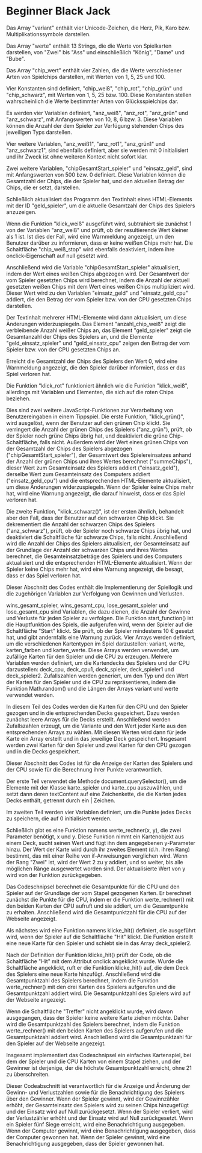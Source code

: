 # Beginner Black Jack

Das Array "variant" enthält vier Unicode-Zeichen, die Herz, Pik, Karo bzw. Multiplikationssymbole darstellen.

Das Array "werte" enthält 13 Strings, die die Werte von Spielkarten darstellen, von "Zwei" bis "Ass" und einschließlich "König", "Dame" und "Bube".

Das Array "chip_wert" enthält vier Zahlen, die die Werte verschiedener Arten von Spielchips darstellen, mit Werten von 1, 5, 25 und 100.

Vier Konstanten sind definiert, "chip_weiß", "chip_rot", "chip_grün" und "chip_schwarz", mit Werten von 1, 5, 25 bzw. 100. Diese Konstanten stellen wahrscheinlich die Werte bestimmter Arten von Glücksspielchips dar.

Es werden vier Variablen definiert, "anz_weiß", "anz_rot", "anz_grün" und "anz_schwarz", mit Anfangswerten von 10, 8, 6 bzw. 3. Diese Variablen können die Anzahl der dem Spieler zur Verfügung stehenden Chips des jeweiligen Typs darstellen.

Vier weitere Variablen, "anz_weiß1", "anz_rot1", "anz_grün1" und "anz_schwarz1", sind ebenfalls definiert, aber sie werden mit 0 initialisiert und ihr Zweck ist ohne weiteren Kontext nicht sofort klar.

Zwei weitere Variablen, "chipGesamtStart_spieler" und "einsatz_geld", sind mit Anfangswerten von 500 bzw. 0 definiert. Diese Variablen können die Gesamtzahl der Chips, die der Spieler hat, und den aktuellen Betrag der Chips, die er setzt, darstellen.

Schließlich aktualisiert das Programm den Textinhalt eines HTML-Elements mit der ID "geld_spieler", um die aktuelle Gesamtzahl der Chips des Spielers anzuzeigen.

Wenn die Funktion "klick_weiß" ausgeführt wird, subtrahiert sie zunächst 1 von der Variablen "anz_weiß" und prüft, ob der resultierende Wert kleiner als 1 ist. Ist dies der Fall, wird eine Warnmeldung angezeigt, um den Benutzer darüber zu informieren, dass er keine weißen Chips mehr hat. Die Schaltfläche "chip_weiß_stop" wird ebenfalls deaktiviert, indem ihre onclick-Eigenschaft auf null gesetzt wird.

Anschließend wird die Variable "chipGesamtStart_spieler" aktualisiert, indem der Wert eines weißen Chips abgezogen wird. Der Gesamtwert der vom Spieler gesetzten Chips wird berechnet, indem die Anzahl der aktuell gesetzten weißen Chips mit dem Wert eines weißen Chips multipliziert wird. Dieser Wert wird zu den Variablen "einsatz_geld" und "einsatz_geld_cpu" addiert, die den Betrag der vom Spieler bzw. von der CPU gesetzten Chips darstellen.

Der Textinhalt mehrerer HTML-Elemente wird dann aktualisiert, um diese Änderungen widerzuspiegeln. Das Element "anzahl_chip_weiß" zeigt die verbleibende Anzahl weißer Chips an, das Element "geld_spieler" zeigt die Gesamtanzahl der Chips des Spielers an, und die Elemente "geld_einsatz_spieler" und "geld_einsatz_cpu" zeigen den Betrag der vom Spieler bzw. von der CPU gesetzten Chips an.

Erreicht die Gesamtzahl der Chips des Spielers den Wert 0, wird eine Warnmeldung angezeigt, die den Spieler darüber informiert, dass er das Spiel verloren hat.

Die Funktion "klick_rot" funktioniert ähnlich wie die Funktion "klick_weiß", allerdings mit Variablen und Elementen, die sich auf die roten Chips beziehen.


Dies sind zwei weitere JavaScript-Funktionen zur Verarbeitung von Benutzereingaben in einem Tippspiel. Die erste Funktion, "klick_grün()", wird ausgelöst, wenn der Benutzer auf den grünen Chip klickt. Sie verringert die Anzahl der grünen Chips des Spielers ("anz_grün"), prüft, ob der Spieler noch grüne Chips übrig hat, und deaktiviert die grüne Chip-Schaltfläche, falls nicht. Außerdem wird der Wert eines grünen Chips von der Gesamtzahl der Chips des Spielers abgezogen ("chipGesamtStart_spieler"), der Gesamtwert des Spielereinsatzes anhand der Anzahl der grünen Chips und ihres Wertes berechnet ("summeChips"), dieser Wert zum Gesamteinsatz des Spielers addiert ("einsatz_geld"), derselbe Wert zum Gesamteinsatz des Computers addiert ("einsatz_geld_cpu") und die entsprechenden HTML-Elemente aktualisiert, um diese Änderungen widerzuspiegeln. Wenn der Spieler keine Chips mehr hat, wird eine Warnung angezeigt, die darauf hinweist, dass er das Spiel verloren hat.

Die zweite Funktion, "klick_schwarz()", ist der ersten ähnlich, behandelt aber den Fall, dass der Benutzer auf den schwarzen Chip klickt. Sie dekrementiert die Anzahl der schwarzen Chips des Spielers ("anz_schwarz"), prüft, ob der Spieler noch schwarze Chips übrig hat, und deaktiviert die Schaltfläche für schwarze Chips, falls nicht. Anschließend wird die Anzahl der Chips des Spielers aktualisiert, der Gesamteinsatz auf der Grundlage der Anzahl der schwarzen Chips und ihres Wertes berechnet, die Gesamteinsatzbeträge des Spielers und des Computers aktualisiert und die entsprechenden HTML-Elemente aktualisiert. Wenn der Spieler keine Chips mehr hat, wird eine Warnung angezeigt, die besagt, dass er das Spiel verloren hat.

Dieser Abschnitt des Codes enthält die Implementierung der Spiellogik und die zugehörigen Variablen zur Verfolgung von Gewinnen und Verlusten.

wins_gesamt_spieler, wins_gesamt_cpu, lose_gesamt_spieler und lose_gesamt_cpu sind Variablen, die dazu dienen, die Anzahl der Gewinne und Verluste für jeden Spieler zu verfolgen.
Die Funktion start_function() ist die Hauptfunktion des Spiels, die aufgerufen wird, wenn der Spieler auf die Schaltfläche "Start" klickt. Sie prüft, ob der Spieler mindestens 10 € gesetzt hat, und gibt andernfalls eine Warnung zurück.
Vier Arrays werden definiert, um die verschiedenen Kartentypen im Spiel darzustellen: variant, werte, karten_farben und karten_werte. Diese Arrays werden verwendet, um zufällige Karten für den Spieler und die CPU zu erzeugen.
Mehrere Variablen werden definiert, um die Kartendecks des Spielers und der CPU darzustellen: deck_cpu, deck_cpu1, deck_spieler, deck_spieler1 und deck_spieler2.
Zufallszahlen werden generiert, um den Typ und den Wert der Karten für den Spieler und die CPU zu repräsentieren, indem die Funktion Math.random() und die Längen der Arrays variant und werte verwendet werden.

In diesem Teil des Codes werden die Karten für den CPU und den Spieler gezogen und in die entsprechenden Decks gespeichert. Dazu werden zunächst leere Arrays für die Decks erstellt. Anschließend werden Zufallszahlen erzeugt, um die Variante und den Wert jeder Karte aus den entsprechenden Arrays zu wählen. Mit diesen Werten wird dann für jede Karte ein Array erstellt und in das jeweilige Deck gespeichert. Insgesamt werden zwei Karten für den Spieler und zwei Karten für den CPU gezogen und in die Decks gespeichert.

Dieser Abschnitt des Codes ist für die Anzeige der Karten des Spielers und der CPU sowie für die Berechnung ihrer Punkte verantwortlich.

Der erste Teil verwendet die Methode document.querySelector(), um die Elemente mit der Klasse karte_spieler und karte_cpu auszuwählen, und setzt dann deren textContent auf eine Zeichenkette, die die Karten jedes Decks enthält, getrennt durch ein | Zeichen.

Im zweiten Teil werden vier Variablen definiert, um die Punkte jedes Decks zu speichern, die auf 0 initialisiert werden.

Schließlich gibt es eine Funktion namens werte_rechner(x, y), die zwei Parameter benötigt, x und y. Diese Funktion nimmt ein Kartenobjekt aus einem Deck, sucht seinen Wert und fügt ihn dem angegebenen y-Parameter hinzu. Der Wert der Karte wird durch ihr zweites Element (d.h. ihren Rang) bestimmt, das mit einer Reihe von if-Anweisungen verglichen wird. Wenn der Rang "Zwei" ist, wird der Wert 2 zu y addiert, und so weiter, bis alle möglichen Ränge ausgewertet worden sind. Der aktualisierte Wert von y wird von der Funktion zurückgegeben.

Das Codeschnipsel berechnet die Gesamtpunkte für die CPU und den Spieler auf der Grundlage der vom Stapel gezogenen Karten. Er berechnet zunächst die Punkte für die CPU, indem er die Funktion werte_rechner() mit den beiden Karten der CPU aufruft und sie addiert, um die Gesamtpunkte zu erhalten. Anschließend wird die Gesamtpunktzahl für die CPU auf der Webseite angezeigt.

Als nächstes wird eine Funktion namens klicke_hit() definiert, die ausgeführt wird, wenn der Spieler auf die Schaltfläche "Hit" klickt. Die Funktion erstellt eine neue Karte für den Spieler und schiebt sie in das Array deck_spieler2.

Nach der Definition der Funktion klicke_hit() prüft der Code, ob die Schaltfläche "Hit" mit dem Attribut onclick angeklickt wurde. Wurde die Schaltfläche angeklickt, ruft er die Funktion klicke_hit() auf, die dem Deck des Spielers eine neue Karte hinzufügt. Anschließend wird die Gesamtpunktzahl des Spielers berechnet, indem die Funktion werte_rechner() mit den drei Karten des Spielers aufgerufen und die Gesamtpunktzahl addiert wird. Die Gesamtpunktzahl des Spielers wird auf der Webseite angezeigt.

Wenn die Schaltfläche "Treffer" nicht angeklickt wurde, wird davon ausgegangen, dass der Spieler keine weitere Karte ziehen möchte. Daher wird die Gesamtpunktzahl des Spielers berechnet, indem die Funktion werte_rechner() mit den beiden Karten des Spielers aufgerufen und die Gesamtpunktzahl addiert wird. Anschließend wird die Gesamtpunktzahl für den Spieler auf der Webseite angezeigt.

Insgesamt implementiert das Codeschnipsel ein einfaches Kartenspiel, bei dem der Spieler und die CPU Karten von einem Stapel ziehen, und der Gewinner ist derjenige, der die höchste Gesamtpunktzahl erreicht, ohne 21 zu überschreiten.

Dieser Codeabschnitt ist verantwortlich für die Anzeige und Änderung der Gewinn- und Verlustzahlen sowie für die Benachrichtigung des Spielers über den Gewinner. Wenn der Spieler gewinnt, wird der Gewinnzähler erhöht, der Gesamteinsatz des Spielers wird zu seinen Chips hinzugefügt und der Einsatz wird auf Null zurückgesetzt. Wenn der Spieler verliert, wird der Verlustzähler erhöht und der Einsatz wird auf Null zurückgesetzt. Wenn ein Spieler fünf Siege erreicht, wird eine Benachrichtigung ausgegeben. Wenn der Computer gewinnt, wird eine Benachrichtigung ausgegeben, dass der Computer gewonnen hat. Wenn der Spieler gewinnt, wird eine Benachrichtigung ausgegeben, dass der Spieler gewonnen hat.
